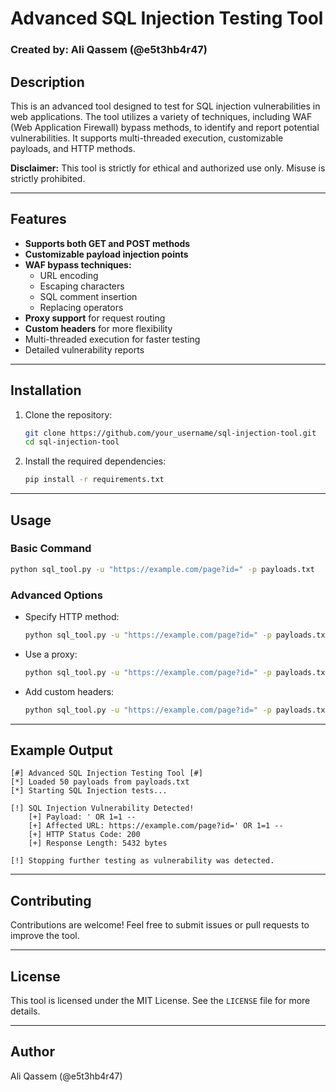 # Advanced SQL Injection Testing Tool

### Created by: Ali Qassem (@e5t3hb4r47)

## Description
This is an advanced tool designed to test for SQL injection vulnerabilities in web applications. The tool utilizes a variety of techniques, including WAF (Web Application Firewall) bypass methods, to identify and report potential vulnerabilities. It supports multi-threaded execution, customizable payloads, and HTTP methods.

**Disclaimer:** This tool is strictly for ethical and authorized use only. Misuse is strictly prohibited.

---

## Features
- **Supports both GET and POST methods**
- **Customizable payload injection points**
- **WAF bypass techniques:**
  - URL encoding
  - Escaping characters
  - SQL comment insertion
  - Replacing operators
- **Proxy support** for request routing
- **Custom headers** for more flexibility
- Multi-threaded execution for faster testing
- Detailed vulnerability reports

---

## Installation
1. Clone the repository:
    ```bash
    git clone https://github.com/your_username/sql-injection-tool.git
    cd sql-injection-tool
    ```
2. Install the required dependencies:
    ```bash
    pip install -r requirements.txt
    ```

---

## Usage
### Basic Command
```bash
python sql_tool.py -u "https://example.com/page?id=" -p payloads.txt
```

### Advanced Options
- Specify HTTP method:
    ```bash
    python sql_tool.py -u "https://example.com/page?id=" -p payloads.txt --method POST --data "id=<inject>&name=test"
    ```

- Use a proxy:
    ```bash
    python sql_tool.py -u "https://example.com/page?id=" -p payloads.txt --proxy "http://127.0.0.1:8080"
    ```

- Add custom headers:
    ```bash
    python sql_tool.py -u "https://example.com/page?id=" -p payloads.txt --headers "User-Agent: Custom, Authorization: Bearer token"
    ```

---

## Example Output
```
[#] Advanced SQL Injection Testing Tool [#]
[*] Loaded 50 payloads from payloads.txt
[*] Starting SQL Injection tests...

[!] SQL Injection Vulnerability Detected!
    [+] Payload: ' OR 1=1 --
    [+] Affected URL: https://example.com/page?id=' OR 1=1 --
    [+] HTTP Status Code: 200
    [+] Response Length: 5432 bytes

[!] Stopping further testing as vulnerability was detected.
```

---

## Contributing
Contributions are welcome! Feel free to submit issues or pull requests to improve the tool.

---

## License
This tool is licensed under the MIT License. See the `LICENSE` file for more details.

---

## Author
Ali Qassem (@e5t3hb4r47)
